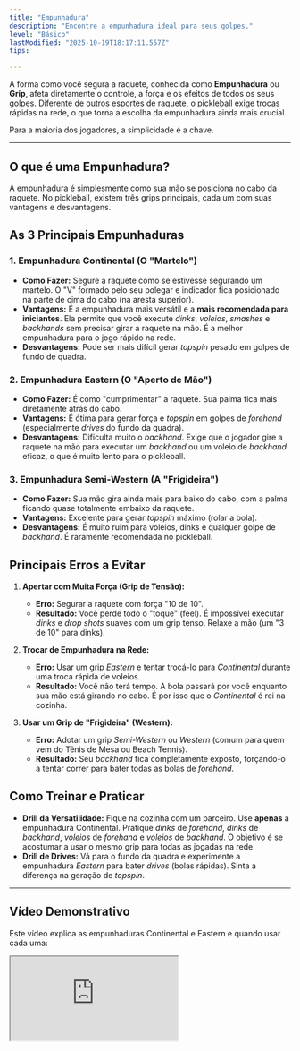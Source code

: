 ```yaml
---
title: "Empunhadura"
description: "Encontre a empunhadura ideal para seus golpes."
level: "Básico"
lastModified: "2025-10-19T18:17:11.557Z"
tips:

---
```


A forma como você segura a raquete, conhecida como **Empunhadura** ou **Grip**, afeta diretamente o controle, a força e os efeitos de todos os seus golpes. Diferente de outros esportes de raquete, o pickleball exige trocas rápidas na rede, o que torna a escolha da empunhadura ainda mais crucial.

Para a maioria dos jogadores, a simplicidade é a chave.

---

## O que é uma Empunhadura?

A empunhadura é simplesmente como sua mão se posiciona no cabo da raquete. No pickleball, existem três grips principais, cada um com suas vantagens e desvantagens.

## As 3 Principais Empunhaduras

### 1. Empunhadura Continental (O "Martelo")
* **Como Fazer:** Segure a raquete como se estivesse segurando um martelo. O "V" formado pelo seu polegar e indicador fica posicionado na parte de cima do cabo (na aresta superior).
* **Vantagens:** É a empunhadura mais versátil e a **mais recomendada para iniciantes**. Ela permite que você execute *dinks*, *voleios*, *smashes* e *backhands* sem precisar girar a raquete na mão. É a melhor empunhadura para o jogo rápido na rede.
* **Desvantagens:** Pode ser mais difícil gerar *topspin* pesado em golpes de fundo de quadra.

### 2. Empunhadura Eastern (O "Aperto de Mão")
* **Como Fazer:** É como "cumprimentar" a raquete. Sua palma fica mais diretamente atrás do cabo.
* **Vantagens:** É ótima para gerar força e *topspin* em golpes de *forehand* (especialmente *drives* do fundo da quadra).
* **Desvantagens:** Dificulta muito o *backhand*. Exige que o jogador gire a raquete na mão para executar um *backhand* ou um voleio de *backhand* eficaz, o que é muito lento para o pickleball.

### 3. Empunhadura Semi-Western (A "Frigideira")
* **Como Fazer:** Sua mão gira ainda mais para baixo do cabo, com a palma ficando quase totalmente embaixo da raquete.
* **Vantagens:** Excelente para gerar *topspin* máximo (rolar a bola).
* **Desvantagens:** É muito ruim para voleios, dinks e qualquer golpe de *backhand*. É raramente recomendada no pickleball.

## Principais Erros a Evitar

1.  **Apertar com Muita Força (Grip de Tensão):**
    * **Erro:** Segurar a raquete com força "10 de 10".
    * **Resultado:** Você perde todo o "toque" (feel). É impossível executar *dinks* e *drop shots* suaves com um grip tenso. Relaxe a mão (um "3 de 10" para dinks).

2.  **Trocar de Empunhadura na Rede:**
    * **Erro:** Usar um grip *Eastern* e tentar trocá-lo para *Continental* durante uma troca rápida de voleios.
    * **Resultado:** Você não terá tempo. A bola passará por você enquanto sua mão está girando no cabo. É por isso que o *Continental* é rei na cozinha.

3.  **Usar um Grip de "Frigideira" (Western):**
    * **Erro:** Adotar um grip *Semi-Western* ou *Western* (comum para quem vem do Tênis de Mesa ou Beach Tennis).
    * **Resultado:** Seu *backhand* fica completamente exposto, forçando-o a tentar correr para bater todas as bolas de *forehand*.

## Como Treinar e Praticar

* **Drill da Versatilidade:** Fique na cozinha com um parceiro. Use **apenas** a empunhadura Continental. Pratique *dinks* de *forehand*, *dinks* de *backhand*, *voleios* de *forehand* e *voleios* de *backhand*. O objetivo é se acostumar a usar o mesmo grip para todas as jogadas na rede.
* **Drill de Drives:** Vá para o fundo da quadra e experimente a empunhadura *Eastern* para bater *drives* (bolas rápidas). Sinta a diferença na geração de *topspin*.

---

## Vídeo Demonstrativo

Este vídeo explica as empunhaduras Continental e Eastern e quando usar cada uma:

<div class="youtube-video">
  <iframe 
    src="https://www.youtube.com/embed/yod1z0aaaME?rel=0&modestbranding=1&fs=1&cc_load_policy=1" 
    title="Pickleball Empunhadura: Qual é a melhor? (YouTube)" 
    allow="accelerometer; autoplay; clipboard-write; encrypted-media; gyroscope; picture-in-picture" 
    allowfullscreen>
  </iframe>
</div>